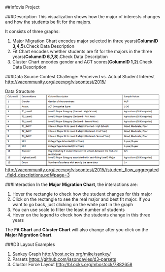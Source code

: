 ##Infovis Project

###Description
This visualization shows how the major of interests changes and how the students be fit for the majors.

It consists of three graphs:
 
1. Major Migration Chart encodes major selected in three years(**ColumnID 3,4,5**).Check Data Description 
2. Fit Chart encodes whether students are fit for the majors in the three years(**ColumnID 6,7,8**).Check Data Description 
3. Cluster Chart encodes gender and ACT scores(**ColumnID 1,2**).Check Data Description 

###Data Source
Contest Challenge: Perceived vs. Actual Student Interest
<http://vacommunity.org/ieeevpg/viscontest/2015/>

Data Structure
![](data/attributes.png)
<http://vacommunity.org/ieeevpg/viscontest/2015//student_flow_aggregated_field_descriptions.pdf#page=3>

###Interaction
In the **Major Migration Chart**, the interactions are:

1. Hover the rectangle to check how the student changes for this major
2. Click on the rectangle to see the real major and best fit major. If you want to go back, just clicking on the white part in the graph
3. You can use scale to filter the least number of students
4. Hover on the legend to check how the students change in this three years

The **Fit Chart** and **Cluster Chart** will also change after you click on the **Major Migration Chart**.




###D3 Layout Examples
1. Sankey Graph <http://bost.ocks.org/mike/sankey/> 
2. Parsets <https://github.com/jasondavies/d3-parsets>
3. Clustor Force Layout <http://bl.ocks.org/mbostock/7882658>